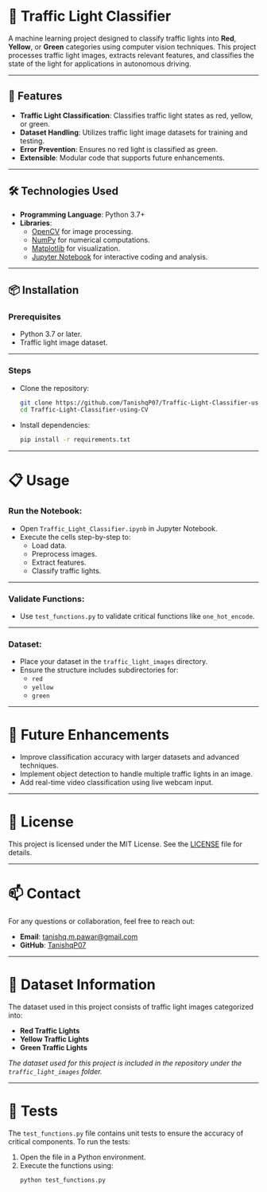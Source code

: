 # 🚦 Traffic Light Classifier

A machine learning project designed to classify traffic lights into **Red**, **Yellow**, or **Green** categories using computer vision techniques. This project processes traffic light images, extracts relevant features, and classifies the state of the light for applications in autonomous driving.

---

## 🌟 Features
- **Traffic Light Classification**: Classifies traffic light states as red, yellow, or green.
- **Dataset Handling**: Utilizes traffic light image datasets for training and testing.
- **Error Prevention**: Ensures no red light is classified as green.
- **Extensible**: Modular code that supports future enhancements.

---

## 🛠️ Technologies Used
- **Programming Language**: Python 3.7+
- **Libraries**:
  - [OpenCV](https://opencv.org/) for image processing.
  - [NumPy](https://numpy.org/) for numerical computations.
  - [Matplotlib](https://matplotlib.org/) for visualization.
  - [Jupyter Notebook](https://jupyter.org/) for interactive coding and analysis.

---

## 📦 Installation

### Prerequisites
- Python 3.7 or later.
- Traffic light image dataset.

---

### Steps
- Clone the repository:
   ```bash
   git clone https://github.com/TanishqP07/Traffic-Light-Classifier-using-CV.git
   cd Traffic-Light-Classifier-using-CV

- Install dependencies:
   ```bash
   pip install -r requirements.txt

---

# 📋 Usage

### Run the Notebook:
- Open `Traffic_Light_Classifier.ipynb` in Jupyter Notebook.
- Execute the cells step-by-step to:
  - Load data.
  - Preprocess images.
  - Extract features.
  - Classify traffic lights.

---

### Validate Functions:
- Use `test_functions.py` to validate critical functions like `one_hot_encode`.

---

### Dataset:
- Place your dataset in the `traffic_light_images` directory.
- Ensure the structure includes subdirectories for:
  - `red`
  - `yellow`
  - `green`

---

# 🚀 Future Enhancements

- Improve classification accuracy with larger datasets and advanced techniques.
- Implement object detection to handle multiple traffic lights in an image.
- Add real-time video classification using live webcam input.

---

# 📄 License

This project is licensed under the MIT License. See the [LICENSE](LICENSE) file for details.

---

# 📫 Contact

For any questions or collaboration, feel free to reach out:
- **Email**: [tanishq.m.pawar@gmail.com](mailto:tanishq.m.pawar@gmail.com)
- **GitHub**: [TanishqP07](https://github.com/TanishqP07)

---

# 📂 Dataset Information

The dataset used in this project consists of traffic light images categorized into:
- **Red Traffic Lights**
- **Yellow Traffic Lights**
- **Green Traffic Lights**

*The dataset used for this project is included in the repository under the `traffic_light_images` folder.*

---

# 🧪 Tests

The `test_functions.py` file contains unit tests to ensure the accuracy of critical components. To run the tests:
1. Open the file in a Python environment.
2. Execute the functions using:
   ```bash
   python test_functions.py


